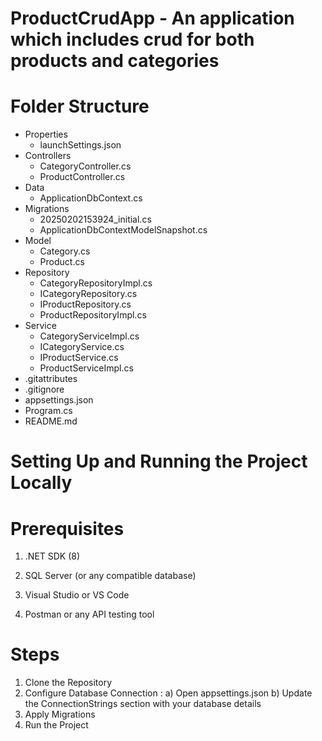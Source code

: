 # ProductCrudApp - An application which includes crud for both products and categories

# Folder Structure
- Properties
  - launchSettings.json
- Controllers
  - CategoryController.cs
  - ProductController.cs
- Data
  - ApplicationDbContext.cs
- Migrations
  - 20250202153924_initial.cs
  - ApplicationDbContextModelSnapshot.cs
- Model
  - Category.cs
  - Product.cs
- Repository
  - CategoryRepositoryImpl.cs
  - ICategoryRepository.cs
  - IProductRepository.cs
  - ProductRepositoryImpl.cs
- Service
  - CategoryServiceImpl.cs
  - ICategoryService.cs
  - IProductService.cs
  - ProductServiceImpl.cs
- .gitattributes
- .gitignore
- appsettings.json
- Program.cs
- README.md

# Setting Up and Running the Project Locally

# Prerequisites

1) .NET SDK (8) 

2) SQL Server (or any compatible database)

3) Visual Studio or VS Code

4) Postman or any API testing tool

# Steps
1. Clone the Repository
2. Configure Database Connection					:
  a) Open appsettings.json 
  b) Update the ConnectionStrings section with your database details
3. Apply Migrations
4. Run the Project
